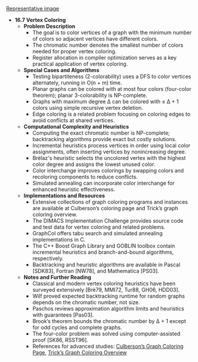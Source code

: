 [Representative image](ADM-ch16-graphs-vertex-coloring.best.png)

- **16.7 Vertex Coloring**
  - **Problem Description**
    - The goal is to color vertices of a graph with the minimum number of colors so adjacent vertices have different colors.
    - The chromatic number denotes the smallest number of colors needed for proper vertex coloring.
    - Register allocation in compiler optimization serves as a key practical application of vertex coloring.
  - **Special Cases and Algorithms**
    - Testing bipartiteness (2-colorability) uses a DFS to color vertices alternately, running in O(n + m) time.
    - Planar graphs can be colored with at most four colors (four-color theorem); planar 3-colorability is NP-complete.
    - Graphs with maximum degree Δ can be colored with ≤ Δ + 1 colors using simple recursive vertex deletion.
    - Edge coloring is a related problem focusing on coloring edges to avoid conflicts at shared vertices.
  - **Computational Complexity and Heuristics**
    - Computing the exact chromatic number is NP-complete; backtracking algorithms provide exact but costly solutions.
    - Incremental heuristics process vertices in order using local color assignments, often inserting vertices by nonincreasing degree.
    - Brèlaz's heuristic selects the uncolored vertex with the highest color degree and assigns the lowest unused color.
    - Color interchange improves colorings by swapping colors and recoloring components to reduce conflicts.
    - Simulated annealing can incorporate color interchange for enhanced heuristic effectiveness.
  - **Implementations and Resources**
    - Extensive collections of graph coloring programs and instances are available at Culberson’s coloring page and Trick’s graph coloring overview.
    - The DIMACS Implementation Challenge provides source code and test data for vertex coloring and related problems.
    - GraphCol offers tabu search and simulated annealing implementations in C.
    - The C++ Boost Graph Library and GOBLIN toolbox contain incremental heuristics and branch-and-bound algorithms, respectively.
    - Backtracking and heuristic algorithms are available in Pascal [SDK83], Fortran [NW78], and Mathematica [PS03].
  - **Notes and Further Reading**
    - Classical and modern vertex coloring heuristics have been surveyed extensively [Brè79, MMI72, Tur88, GH06, HDD03].
    - Wilf proved expected backtracking runtime for random graphs depends on the chromatic number, not size.
    - Paschos reviews approximation algorithm limits and heuristics with guarantees [Pas03].
    - Brook’s theorem bounds the chromatic number by Δ + 1 except for odd cycles and complete graphs.
    - The four-color problem was solved using computer-assisted proof [SK86, RSST96].
    - References for advanced studies: [Culberson’s Graph Coloring Page](http://web.cs.ualberta.ca/~joe/Coloring/), [Trick’s Graph Coloring Overview](http://mat.gsia.cmu.edu/COLOR/color.html)
